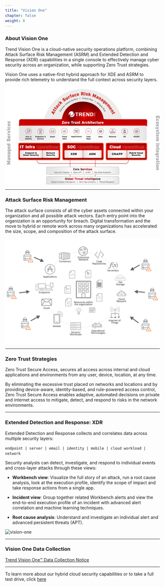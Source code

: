 ```yaml
---
title: "Vision One"
chapter: false
weight: 8
---
```


### About Vision One

Trend Vision One is a cloud-native security operations platform, combining Attack Surface Risk Management (ASRM) and Extended Detection and Response (XDR) capabilities in a single console to effectively manage cyber security across an organization, while supporting Zero Trust strategies.

Vision One uses a native-first hybrid approach for XDE and ASRM to provide rich telemetry to understand the full context across security layers.

![vision-one](/static/images/tm/platform.jpg)

---

### Attack Surface Risk Management

The attack surface consists of all the cyber assets connected within your organization and all possible attack vectors. Each entry point into the organization is an opportunity for breach. Digital transformation and the move to hybrid or remote work across many organizations has accelerated the size, scope, and composition of the attack surface.  

![vision-one](/static/images/intro/asrm.jpg)

---

### Zero Trust Strategies

Zero Trust Secure Access, secures all access across internal and cloud applications and environments from any user, device, location, at any time.

By eliminating the excessive trust placed on networks and locations and by providing device-aware, identity-based, and rule-powered access control, Zero Trust Secure Access enables adaptive, automated decisions on private and internet access to mitigate, detect, and respond to risks in the network environments.

---

### Extended Detection and Response: XDR

Extended Detection and Response collects and correlates data across multiple security layers:

``` endpoint | server | email | identity | mobile | cloud workload | network ```

Security analysts can detect, investigate, and respond to individual events and cross-layer attacks through these views:

- **Workbench view**: Visualize the full story of an attack, run a root cause analysis, look at the execution profile, identify the scope of impact and take response actions from a single app.

- **Incident view**: Group together related Workbench alerts and view the end-to-end execution profile of an incident with advanced alert correlation and machine learning techniques.

- **Root cause analysis**: Understand and investigate an individual alert and advanced persistent threats (APT).

![vision-one](/static/images/intro/wb-intro.png)

---

### Vision One Data Collection

[Trend Vision One™ Data Collection Notice](https://success.trendmicro.com/dcx/s/solution/000262137?language=en_US&sfdcIFrameOrigin=null)

---

To learn more about our hybrid cloud security capabilities or to take a full test drive, click <a href="https://www.trendmicro.com/">here</a>
